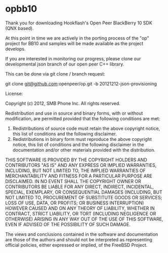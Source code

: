 opbb10
======

Thank you for downloading Hookflash's Open Peer BlackBerry 10 SDK (QNX based).

At this point in time we are actively in the porting process of the "op" project for BB10 and samples will be made available as the project develops.

If you are interested in monitoring our progress, please clone our developmental json branch of our open peer C++ library.

This can be done via git clone / branch request:

git clone git@github.com:openpeer/op.git -b 20121212-json-provisioning

License:

 Copyright (c) 2012, SMB Phone Inc.
 All rights reserved.
 
 Redistribution and use in source and binary forms, with or without
 modification, are permitted provided that the following conditions are met:
 
 1. Redistributions of source code must retain the above copyright notice, this
 list of conditions and the following disclaimer.
 2. Redistributions in binary form must reproduce the above copyright notice,
 this list of conditions and the following disclaimer in the documentation
 and/or other materials provided with the distribution.
 
 THIS SOFTWARE IS PROVIDED BY THE COPYRIGHT HOLDERS AND CONTRIBUTORS "AS IS" AND
 ANY EXPRESS OR IMPLIED WARRANTIES, INCLUDING, BUT NOT LIMITED TO, THE IMPLIED
 WARRANTIES OF MERCHANTABILITY AND FITNESS FOR A PARTICULAR PURPOSE ARE
 DISCLAIMED. IN NO EVENT SHALL THE COPYRIGHT OWNER OR CONTRIBUTORS BE LIABLE FOR
 ANY DIRECT, INDIRECT, INCIDENTAL, SPECIAL, EXEMPLARY, OR CONSEQUENTIAL DAMAGES
 (INCLUDING, BUT NOT LIMITED TO, PROCUREMENT OF SUBSTITUTE GOODS OR SERVICES;
 LOSS OF USE, DATA, OR PROFITS; OR BUSINESS INTERRUPTION) HOWEVER CAUSED AND
 ON ANY THEORY OF LIABILITY, WHETHER IN CONTRACT, STRICT LIABILITY, OR TORT
 (INCLUDING NEGLIGENCE OR OTHERWISE) ARISING IN ANY WAY OUT OF THE USE OF THIS
 SOFTWARE, EVEN IF ADVISED OF THE POSSIBILITY OF SUCH DAMAGE.
 
 The views and conclusions contained in the software and documentation are those
 of the authors and should not be interpreted as representing official policies,
 either expressed or implied, of the FreeBSD Project.
